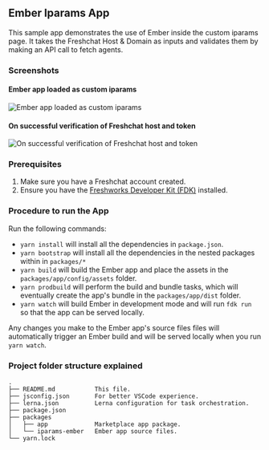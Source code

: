 ## Ember Iparams App

This sample app demonstrates the use of Ember inside the custom iparams page.
It takes the Freshchat Host & Domain as inputs and validates them by making an API call to fetch agents.

### Screenshots

#### Ember app loaded as custom iparams
![Ember app loaded as custom iparams](https://user-images.githubusercontent.com/12369543/115837420-3340b500-a436-11eb-96ef-a4cdd10d2b47.png)

#### On successful verification of Freshchat host and token
![On successful verification of Freshchat host and token](https://user-images.githubusercontent.com/12369543/115837805-9b8f9680-a436-11eb-9e24-0b16b287eb4f.png) 

### Prerequisites

1. Make sure you have a Freshchat account created.
1. Ensure you have the [Freshworks Developer Kit (FDK)](https://developers.freshchat.com/v2/docs/quick-start/#install_the_cli) installed.

### Procedure to run the App

Run the following commands:
- `yarn install` will install all the dependencies in `package.json`.
- `yarn bootstrap` will install all the dependencies in the nested packages within in `packages/*`
- `yarn build` will build the Ember app and place the assets in the `packages/app/config/assets` folder.
- `yarn prodbuild` will perform the build and bundle tasks, which will eventually create the app's bundle in the `packages/app/dist` folder.
- `yarn watch` will build Ember in development mode and will run `fdk run` so that the app can be served locally.

Any changes you make to the Ember app's source files files will automatically trigger an Ember build and will be served locally when you run `yarn watch`.

### Project folder structure explained

    .
    ├── README.md           This file.
    ├── jsconfig.json       For better VSCode experience.
    ├── lerna.json          Lerna configuration for task orchestration.
    ├── package.json        
    ├── packages
    │   ├── app             Marketplace app package.
    │   └── iparams-ember   Ember app source files.
    └── yarn.lock

